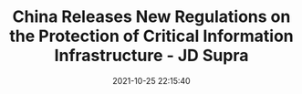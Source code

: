 ---
"title": "China Releases New Regulations on the Protection of Critical Information Infrastructure - JD Supra"
"date": "2021-10-25 22:15:40"
"feed_name": "GOOGLENEWSCONSTRUCTION"
"feed_website": "https://news.google.com/search?q=construction%2Bincident&hl=en-US&gl=US&ceid=US:en"
"feed_rss": "https://news.google.com/rss/search?q=construction%2Bincident&hl=en-US&gl=US&ceid=US:en"
"link": "https://www.jdsupra.com/legalnews/china-releases-new-regulations-on-the-4672147/"
"source": "{'href': 'https://www.jdsupra.com', 'title': 'JD Supra'}"
"file": "_posts/2021-1-1-b9aa070e22668a41ab5e3ae061db564e137931e8.md"
"accident": "0"
"drilling": "0"
"dead": "0"
"injured": "0"
"arrested": "0"
"place": "unknown place"
"where": "unknown site"
"causes": "unknown"
"place_uri": "unknown place"
---